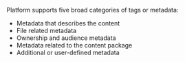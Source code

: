 Platform supports five broad categories of tags or metadata:

- Metadata that describes the content 
- File related metadata 
- Ownership and audience metadata 
- Metadata related to the content package
- Additional or user-defined metadata


